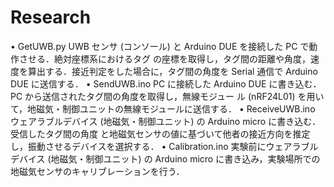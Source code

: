 # Research
 
• GetUWB.py
UWB センサ (コンソール) と Arduino DUE を接続した PC で動作させる．絶対座標系におけるタグ
の座標を取得し，タグ間の距離や角度，速度を算出する．接近判定をした場合に，タグ間の角度を Serial
通信で Arduino DUE に送信する．
• SendUWB.ino
PC に接続した Arduino DUE に書き込む．PC から送信されたタグ間の角度を取得し，無線モジュー
ル (nRF24L01) を用いて，地磁気・制御ユニットの無線モジュールに送信する．
• ReceiveUWB.ino
ウェアラブルデバイス (地磁気・制御ユニット) の Arduino micro に書き込む．受信したタグ間の角度
と地磁気センサの値に基づいて他者の接近方向を推定し，振動させるデバイスを選択する．
• Calibration.ino
実験前にウェアラブルデバイス (地磁気・制御ユニット) の Arduino micro に書き込み，実験場所での
地磁気センサのキャリブレーションを行う．
